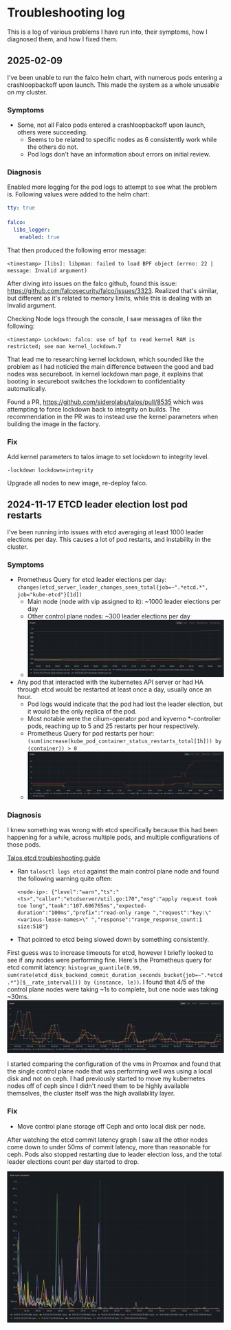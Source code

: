 # Troubleshooting log

This is a log of various problems I have run into, their symptoms, how I diagnosed them, and how I fixed them.

## 2025-02-09

I've been unable to run the falco helm chart, with numerous pods entering a crashloopbackoff upon launch.
This made the system as a whole unusable on my cluster.

### Symptoms

- Some, not all Falco pods entered a crashloopbackoff upon launch, others were succeeding.
    - Seems to be related to specific nodes as 6 consistently work while the others do not.
    - Pod logs don't have an information about errors on initial review.

### Diagnosis

Enabled more logging for the pod logs to attempt to see what the problem is.
Following values were added to the helm chart:
```yaml
tty: true

falco:
  libs_logger:
    enabled: true
```

That then produced the following error message:

```
<timestamp> [libs]: libpman: failed to load BPF object (errno: 22 | message: Invalid argument)
```

After diving into issues on the falco github, found this issue: <https://github.com/falcosecurity/falco/issues/3323>.
Realized that's similar, but different as it's related to memory limits, while this is dealing with an Invalid argument.

Checking Node logs through the console, I saw messages of like the following:

```
<timestamp> Lockdown: falco: use of bpf to read kernel RAM is restricted; see man kernel_lockdown.7
```

That lead me to researching kernel lockdown, which sounded like the problem as I had noticied the main difference between the good and bad nodes was secureboot.
In kernel lockdown man page, it explains that booting in secureboot switches the lockdown to confidentiality automatically.

Found a PR, <https://github.com/siderolabs/talos/pull/8535> which was attempting to force lockdown back to integrity on builds.
The recommendation in the PR was to instead use the kernel parameters when building the image in the factory.

### Fix

Add kernel parameters to talos image to set lockdown to integrity level.
```
-lockdown lockdown=integrity
```

Upgrade all nodes to new image, re-deploy falco.


## 2024-11-17 ETCD leader election lost pod restarts

I've been running into issues with etcd averaging at least 1000 leader elections per day.
This causes a lot of pod restarts, and instability in the cluster.

### Symptoms

- Prometheus Query for etcd leader elections per day: `changes(etcd_server_leader_changes_seen_total{job=~".*etcd.*", job="kube-etcd"}[1d])`
  - Main node (node with vip assigned to it): ~1000 leader elections per day
  - Other control plane nodes: ~300 leader elections per day
  - ![Graph showing etcd leader elections per day](./images/2024-11-17-leader-elections-per-day.png "etcd leader elections per day")
- Any pod that interacted with the kubernetes API server or had HA through etcd would be restarted at least once a day, usually once an hour.
  - Pod logs would indicate that the pod had lost the leader election, but it would be the only replica of the pod.
  - Most notable were the cilium-operator pod and kyverno *-controller pods, reaching up to 5 and 25 restarts per hour respectively.
  - Prometheus Query for pod restarts per hour: `(sum(increase(kube_pod_container_status_restarts_total[1h])) by (container)) > 0`
  - ![Graph showing pod restarts per hour](./images/2024-11-17-pod-restarts-troubleshooting.png "Pod restarts per hour")

### Diagnosis

I knew something was wrong with etcd specifically because this had been happening for a while, across multiple pods, and multiple configurations of those pods.

[Talos etcd troubleshooting guide](https://www.talos.dev/v1.8/guides/troubleshooting/etcd/)
  - Ran `talosctl logs etcd` against the main control plane node and found the following warning quite often:
    ```
    <node-ip>: {"level":"warn","ts":"<ts>","caller":"etcdserver/util.go:170","msg":"apply request took too long","took":"107.606765ms","expected-duration":"100ms","prefix":"read-only range ","request":"key:\"<various-lease-names>\" ","response":"range_response_count:1 size:518"}
    ```
  - That pointed to etcd being slowed down by something consistently.

First guess was to increase timeouts for etcd, however I briefly looked to see if any nodes were performing fine.
Here's the Prometheus query for etcd commit latency: `histogram_quantile(0.99, sum(rate(etcd_disk_backend_commit_duration_seconds_bucket{job=~".*etcd.*"}[$__rate_interval])) by (instance, le))`.
I found that 4/5 of the control plane nodes were taking ~1s to complete, but one node was taking ~30ms.
![Graph showing etcd commit latency](./images/2024-11-17-etcd-commit-latency-diagnosis.png "etcd commit latency")

I started comparing the configuration of the vms in Proxmox and found that the single control plane node that was performing well was using a local disk and not on ceph.
I had previously started to move my kubernetes nodes off of ceph since I didn't need them to be highly available themselves, the cluster itself was the high availability layer.


### Fix

- Move control plane storage off Ceph and onto local disk per node.

After watching the etcd commit latency graph I saw all the other nodes come down to under 50ms of commit latency, more than reasonable for ceph.
Pods also stopped restarting due to leader election loss, and the total leader elections count per day started to drop.

![Graph showing commit latency dropping after the change](./images/2024-11-17-etcd-commit-latency-fix.png "Commit latency graph")

